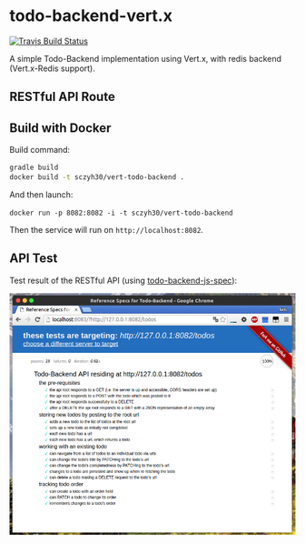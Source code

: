# todo-backend-vert.x
[![Travis Build Status](https://travis-ci.org/sczyh30/todo-backend-vert.x.svg?branch=master)](https://travis-ci.org/sczyh30/todo-backend-vert.x)

A simple Todo-Backend implementation using Vert.x, with redis backend (Vert.x-Redis support).

## RESTful API Route

## Build with Docker

Build command:
```bash
gradle build
docker build -t sczyh30/vert-todo-backend .
```

And then launch:

`docker run -p 8082:8082 -i -t sczyh30/vert-todo-backend`

Then the service will run on `http://localhost:8082`.

## API Test

Test result of the RESTful API (using [todo-backend-js-spec](https://github.com/TodoBackend/todo-backend-js-spec)):

![RESTful API Test Result](docs/vert-api-test.png)